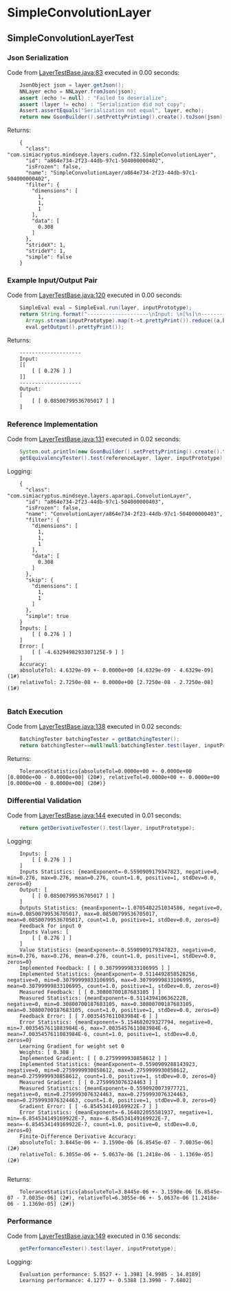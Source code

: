 # SimpleConvolutionLayer
## SimpleConvolutionLayerTest
### Json Serialization
Code from [LayerTestBase.java:83](../../../../../../../../src/test/java/com/simiacryptus/mindseye/layers/LayerTestBase.java#L83) executed in 0.00 seconds: 
```java
    JsonObject json = layer.getJson();
    NNLayer echo = NNLayer.fromJson(json);
    assert (echo != null) : "Failed to deserialize";
    assert (layer != echo) : "Serialization did not copy";
    Assert.assertEquals("Serialization not equal", layer, echo);
    return new GsonBuilder().setPrettyPrinting().create().toJson(json);
```

Returns: 

```
    {
      "class": "com.simiacryptus.mindseye.layers.cudnn.f32.SimpleConvolutionLayer",
      "id": "a864e734-2f23-44db-97c1-504000000402",
      "isFrozen": false,
      "name": "SimpleConvolutionLayer/a864e734-2f23-44db-97c1-504000000402",
      "filter": {
        "dimensions": [
          1,
          1,
          1
        ],
        "data": [
          0.308
        ]
      },
      "strideX": 1,
      "strideY": 1,
      "simple": false
    }
```



### Example Input/Output Pair
Code from [LayerTestBase.java:120](../../../../../../../../src/test/java/com/simiacryptus/mindseye/layers/LayerTestBase.java#L120) executed in 0.00 seconds: 
```java
    SimpleEval eval = SimpleEval.run(layer, inputPrototype);
    return String.format("--------------------\nInput: \n[%s]\n--------------------\nOutput: \n%s",
      Arrays.stream(inputPrototype).map(t->t.prettyPrint()).reduce((a,b)->a+",\n"+b).get(),
      eval.getOutput().prettyPrint());
```

Returns: 

```
    --------------------
    Input: 
    [[
    	[ [ 0.276 ] ]
    ]]
    --------------------
    Output: 
    [
    	[ [ 0.08500799536705017 ] ]
    ]
```



### Reference Implementation
Code from [LayerTestBase.java:131](../../../../../../../../src/test/java/com/simiacryptus/mindseye/layers/LayerTestBase.java#L131) executed in 0.02 seconds: 
```java
    System.out.println(new GsonBuilder().setPrettyPrinting().create().toJson(referenceLayer.getJson()));
    getEquivalencyTester().test(referenceLayer, layer, inputPrototype);
```
Logging: 
```
    {
      "class": "com.simiacryptus.mindseye.layers.aparapi.ConvolutionLayer",
      "id": "a864e734-2f23-44db-97c1-504000000403",
      "isFrozen": false,
      "name": "ConvolutionLayer/a864e734-2f23-44db-97c1-504000000403",
      "filter": {
        "dimensions": [
          1,
          1,
          1
        ],
        "data": [
          0.308
        ]
      },
      "skip": {
        "dimensions": [
          1,
          1
        ]
      },
      "simple": true
    }
    Inputs: [
    	[ [ 0.276 ] ]
    ]
    Error: [
    	[ [ -4.6329498293307125E-9 ] ]
    ]
    Accuracy:
    absoluteTol: 4.6329e-09 +- 0.0000e+00 [4.6329e-09 - 4.6329e-09] (1#)
    relativeTol: 2.7250e-08 +- 0.0000e+00 [2.7250e-08 - 2.7250e-08] (1#)
    
```

### Batch Execution
Code from [LayerTestBase.java:138](../../../../../../../../src/test/java/com/simiacryptus/mindseye/layers/LayerTestBase.java#L138) executed in 0.02 seconds: 
```java
    BatchingTester batchingTester = getBatchingTester();
    return batchingTester==null?null:batchingTester.test(layer, inputPrototype);
```

Returns: 

```
    ToleranceStatistics{absoluteTol=0.0000e+00 +- 0.0000e+00 [0.0000e+00 - 0.0000e+00] (20#), relativeTol=0.0000e+00 +- 0.0000e+00 [0.0000e+00 - 0.0000e+00] (20#)}
```



### Differential Validation
Code from [LayerTestBase.java:144](../../../../../../../../src/test/java/com/simiacryptus/mindseye/layers/LayerTestBase.java#L144) executed in 0.01 seconds: 
```java
    return getDerivativeTester().test(layer, inputPrototype);
```
Logging: 
```
    Inputs: [
    	[ [ 0.276 ] ]
    ]
    Inputs Statistics: {meanExponent=-0.5590909179347823, negative=0, min=0.276, max=0.276, mean=0.276, count=1.0, positive=1, stdDev=0.0, zeros=0}
    Output: [
    	[ [ 0.08500799536705017 ] ]
    ]
    Outputs Statistics: {meanExponent=-1.0705402251034586, negative=0, min=0.08500799536705017, max=0.08500799536705017, mean=0.08500799536705017, count=1.0, positive=1, stdDev=0.0, zeros=0}
    Feedback for input 0
    Inputs Values: [
    	[ [ 0.276 ] ]
    ]
    Value Statistics: {meanExponent=-0.5590909179347823, negative=0, min=0.276, max=0.276, mean=0.276, count=1.0, positive=1, stdDev=0.0, zeros=0}
    Implemented Feedback: [ [ 0.30799999833106995 ] ]
    Implemented Statistics: {meanExponent=-0.5114492858528256, negative=0, min=0.30799999833106995, max=0.30799999833106995, mean=0.30799999833106995, count=1.0, positive=1, stdDev=0.0, zeros=0}
    Measured Feedback: [ [ 0.30800700187683105 ] ]
    Measured Statistics: {meanExponent=-0.5114394106362228, negative=0, min=0.30800700187683105, max=0.30800700187683105, mean=0.30800700187683105, count=1.0, positive=1, stdDev=0.0, zeros=0}
    Feedback Error: [ [ 7.0035457611083984E-6 ] ]
    Error Statistics: {meanExponent=-5.154682029327794, negative=0, min=7.0035457611083984E-6, max=7.0035457611083984E-6, mean=7.0035457611083984E-6, count=1.0, positive=1, stdDev=0.0, zeros=0}
    Learning Gradient for weight set 0
    Weights: [ 0.308 ]
    Implemented Gradient: [ [ 0.2759999930858612 ] ]
    Implemented Statistics: {meanExponent=-0.5590909288143923, negative=0, min=0.2759999930858612, max=0.2759999930858612, mean=0.2759999930858612, count=1.0, positive=1, stdDev=0.0, zeros=0}
    Measured Gradient: [ [ 0.2759993076324463 ] ]
    Measured Statistics: {meanExponent=-0.5590920073977721, negative=0, min=0.2759993076324463, max=0.2759993076324463, mean=0.2759993076324463, count=1.0, positive=1, stdDev=0.0, zeros=0}
    Gradient Error: [ [ -6.854534149169922E-7 ] ]
    Error Statistics: {meanExponent=-6.164022055581937, negative=1, min=-6.854534149169922E-7, max=-6.854534149169922E-7, mean=-6.854534149169922E-7, count=1.0, positive=0, stdDev=0.0, zeros=0}
    Finite-Difference Derivative Accuracy:
    absoluteTol: 3.8445e-06 +- 3.1590e-06 [6.8545e-07 - 7.0035e-06] (2#)
    relativeTol: 6.3055e-06 +- 5.0637e-06 [1.2418e-06 - 1.1369e-05] (2#)
    
```

Returns: 

```
    ToleranceStatistics{absoluteTol=3.8445e-06 +- 3.1590e-06 [6.8545e-07 - 7.0035e-06] (2#), relativeTol=6.3055e-06 +- 5.0637e-06 [1.2418e-06 - 1.1369e-05] (2#)}
```



### Performance
Code from [LayerTestBase.java:149](../../../../../../../../src/test/java/com/simiacryptus/mindseye/layers/LayerTestBase.java#L149) executed in 0.16 seconds: 
```java
    getPerformanceTester().test(layer, inputPrototype);
```
Logging: 
```
    Evaluation performance: 5.8527 +- 1.3981 [4.9985 - 14.8189]
    Learning performance: 4.1277 +- 0.5388 [3.3998 - 7.6802]
    
```

